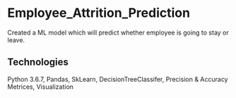 # Employee_Attrition_Prediction
Created a ML model which will predict whether employee is going to stay or leave.

## Technologies
Python 3.6.7, Pandas, SkLearn, DecisionTreeClassifer, Precision & Accuracy Metrices, Visualization
